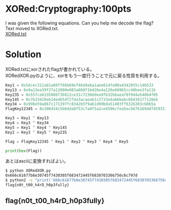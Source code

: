 # XORed:Cryptography:100pts
I was given the following equations. Can you help me decode the flag?  
Text moved to XORed.txt.  
[XORed.txt](XORed.txt)  

# Solution
XORed.txtにxorされたflagが書かれている。  
XORedXOR.pyのように、xorをもう一度行うことで元に戻る性質を利用する。  
```python:XORedXOR.py
Key1 = 0x5dcec311ab1a88ff66b69ef46d4aba1aee814fe00a4342055c146533
Key13 = 0x9a13ea39f27a12000e083a860f1bd26e4a126e68965cc48bee3fa11b
Key235 = 0x557ce6335808f3b812ce31c7230ddea9fb32bbaeaf8f0d4a540b4f05
Key145 = 0x7b33428eb14e4b54f2f4a3acaeab1c2733e4ab6bebc68436177128eb
Key34 = 0x996e59a867c171397fc8342b5f9a61d90bda51403ff6326303cb865a
FlagKey12345 = 0x306d34c5b6dda0f53c7a0f5a2ce4596cfea5ecb676169dd7d5931139

Key3 = Key1 ^ Key13
Key4 = Key3 ^ Key34
Key5 = Key1 ^ Key4 ^ Key145
Key2 = Key3 ^ Key5 ^ Key235

Flag = FlagKey12345 ^ Key1 ^ Key2 ^ Key3 ^ Key4 ^ Key5

print(hex(Flag))
```
あとはasciiに変換すればよい。  
```bash
$ python XORedXOR.py
0x666c61677b6e30745f7430305f683472445f6830703366756c6c797d
$ python2 -c "print('666c61677b6e30745f7430305f683472445f6830703366756c6c797d'.decode('hex'))"
flag{n0t_t00_h4rD_h0p3fully}
```

## flag{n0t_t00_h4rD_h0p3fully}